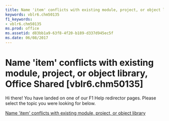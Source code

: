 ```yaml
---
title: Name 'item' conflicts with existing module, project, or object library, Office Shared [vblr6.chm50135]
keywords: vblr6.chm50135
f1_keywords:
- vblr6.chm50135
ms.prod: office
ms.assetid: d83bb1a9-63f8-4f20-b189-d337d945ec5f
ms.date: 06/08/2017
---
```



# Name 'item' conflicts with existing module, project, or object library, Office Shared [vblr6.chm50135]

Hi there! You have landed on one of our F1 Help redirector pages. Please select the topic you were looking for below.

[Name 'item' conflicts with existing module, project, or object library](http://msdn.microsoft.com/library/f8221415-f2dd-1076-f883-749f61ea449d%28Office.15%29.aspx)

